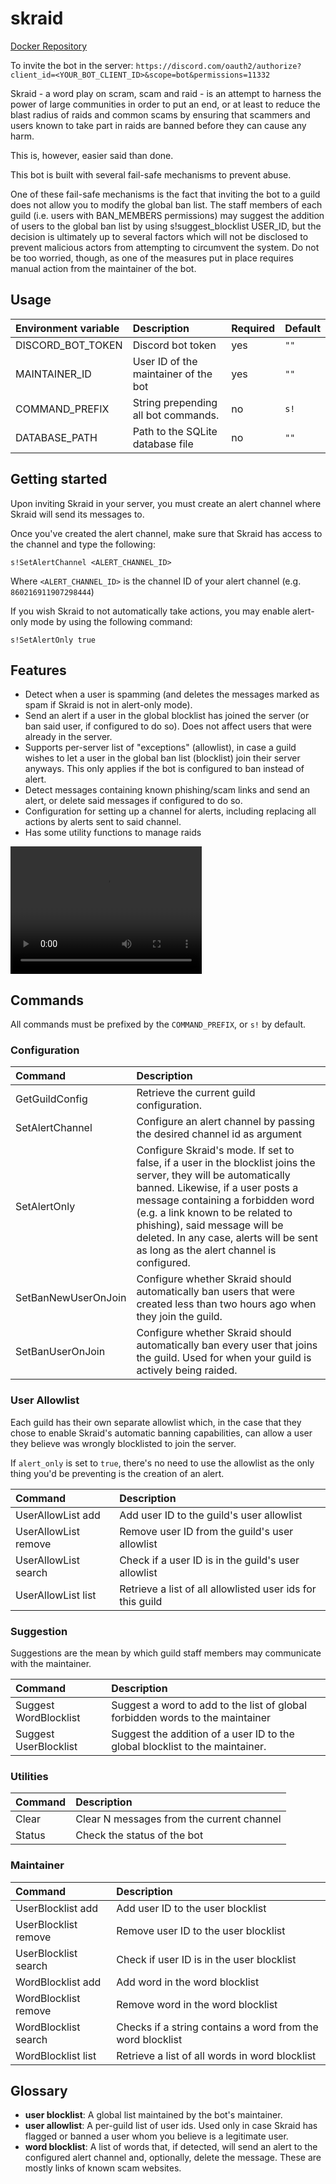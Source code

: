 # skraid
[Docker Repository](https://hub.docker.com/r/twinproduction/skraid)

To invite the bot in the server: `https://discord.com/oauth2/authorize?client_id=<YOUR_BOT_CLIENT_ID>&scope=bot&permissions=11332`

Skraid - a word play on scram, scam and raid - is an attempt to harness the power of large communities in order
to put an end, or at least to reduce the blast radius of raids and common scams by ensuring that scammers and
users known to take part in raids are banned before they can cause any harm.

This is, however, easier said than done.

This bot is built with several fail-safe mechanisms to prevent abuse.

One of these fail-safe mechanisms is the fact that inviting the bot to a guild does not allow you to modify the global
ban list. The staff members of each guild (i.e. users with BAN_MEMBERS permissions) may suggest the addition of users
to the global ban list by using s!suggest_blocklist USER_ID, but the decision is ultimately up to several factors
which will not be disclosed to prevent malicious actors from attempting to circumvent the system. Do not be too
worried, though, as one of the measures put in place requires manual action from the maintainer of the bot.


## Usage
| Environment variable | Description                           | Required | Default |
|:-------------------- |:------------------------------------- |:-------- |:------- |
| DISCORD_BOT_TOKEN    | Discord bot token                     | yes      | `""`    |
| MAINTAINER_ID        | User ID of the maintainer of the bot  | yes      | `""`    |
| COMMAND_PREFIX       | String prepending all bot commands.   | no       | `s!`    |
| DATABASE_PATH        | Path to the SQLite database file      | no       | `""`    |



## Getting started
Upon inviting Skraid in your server, you must create an alert channel where Skraid will send its messages to.

Once you've created the alert channel, make sure that Skraid has access to the channel and type the following:
```
s!SetAlertChannel <ALERT_CHANNEL_ID>
```
Where `<ALERT_CHANNEL_ID>` is the channel ID of your alert channel (e.g. `860216911907298444`)

If you wish Skraid to not automatically take actions, you may enable alert-only mode by using the following command:
```
s!SetAlertOnly true
```


## Features
- Detect when a user is spamming (and deletes the messages marked as spam if Skraid is not in alert-only mode).
- Send an alert if a user in the global blocklist has joined the server (or ban said user, if configured to do so). Does not affect users that were already in the server.
- Supports per-server list of "exceptions" (allowlist), in case a guild wishes to let a user in the global ban list (blocklist) join their server anyways. This only applies if the bot is configured to ban instead of alert.
- Detect messages containing known phishing/scam links and send an alert, or delete said messages if configured to do so.
- Configuration for setting up a channel for alerts, including replacing all actions by alerts sent to said channel.
- Has some utility functions to manage raids

<video width="306" height="204" controls>
  <source src="https://raw.githubusercontent.com/TwinProduction/assets/master/anti-spam.mp4" type="video/mp4">
</video>


## Commands
All commands must be prefixed by the `COMMAND_PREFIX`, or `s!` by default.

### Configuration
| Command                   | Description |
|:------------------------- |:----------- |
| GetGuildConfig            | Retrieve the current guild configuration.
| SetAlertChannel           | Configure an alert channel by passing the desired channel id as argument
| SetAlertOnly              | Configure Skraid's mode. If set to false, if a user in the blocklist joins the server, they will be automatically banned. Likewise, if a user posts a message containing a forbidden word (e.g. a link known to be related to phishing), said message will be deleted. In any case, alerts will be sent as long as the alert channel is configured.
| SetBanNewUserOnJoin       | Configure whether Skraid should automatically ban users that were created less than two hours ago when they join the guild.
| SetBanUserOnJoin          | Configure whether Skraid should automatically ban every user that joins the guild. Used for when your guild is actively being raided.

### User Allowlist
Each guild has their own separate allowlist which, in the case that they chose to enable Skraid's automatic banning capabilities,
can allow a user they believe was wrongly blocklisted to join the server. 

If `alert_only` is set to `true`, there's no need to use the allowlist as the only thing you'd be
preventing is the creation of an alert.

| Command               | Description |
|:--------------------- |:----------- |
| UserAllowList add     | Add user ID to the guild's user allowlist
| UserAllowList remove  | Remove user ID from the guild's user allowlist
| UserAllowList search  | Check if a user ID is in the guild's user allowlist
| UserAllowList list    | Retrieve a list of all allowlisted user ids for this guild

### Suggestion
Suggestions are the mean by which guild staff members may communicate with the maintainer.

| Command                | Description |
|:---------------------- |:----------- |
| Suggest WordBlocklist  | Suggest a word to add to the list of global forbidden words to the maintainer
| Suggest UserBlocklist  | Suggest the addition of a user ID to the global blocklist to the maintainer.

### Utilities
| Command      | Description |
|:------------ |:----------- |
| Clear        | Clear N messages from the current channel
| Status       | Check the status of the bot

### Maintainer
| Command                  | Description |
|:------------------------ |:----------- |
| UserBlocklist add        | Add user ID to the user blocklist
| UserBlocklist remove     | Remove user ID to the user blocklist
| UserBlocklist search     | Check if user ID is in the user blocklist
| WordBlocklist add        | Add word in the word blocklist
| WordBlocklist remove     | Remove word in the word blocklist
| WordBlocklist search     | Checks if a string contains a word from the word blocklist
| WordBlocklist list       | Retrieve a list of all words in word blocklist


## Glossary
- **user blocklist**: A global list maintained by the bot's maintainer.
- **user allowlist**: A per-guild list of user ids. Used only in case Skraid has flagged or banned a user whom you believe is a legitimate user.
- **word blocklist**: A list of words that, if detected, will send an alert to the configured alert channel and, optionally, delete the message. These are mostly links of known scam websites.